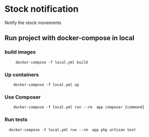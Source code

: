# Stock notification
Notify the stock movements

## Run project with docker-compose in local
### build images
```shell script
     docker-compose -f local.yml build
```
### Up containers 
```shell script
    docker-compose -f local.yml up
```

### Use Composer 
```shell script
    docker-compose -f local.yml run --rm  app composer {command}
```

### Run tests 
```shell script
  docker-compose -f local.yml run --rm  app php artisan test
```